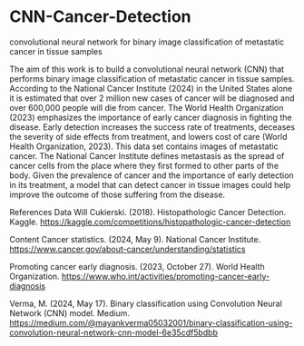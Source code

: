 # CNN-Cancer-Detection
convolutional neural network for binary image classification of metastatic cancer in tissue samples

The aim of this work is to build a convolutional neural network (CNN) that performs binary image classification of metastatic cancer in tissue samples. According to the National Cancer Institute (2024) in the United States alone it is estimated that over 2 million new cases of cancer will be diagnosed and over 600,000 people will die from cancer. The World Health Organization (2023) emphasizes the importance of early cancer diagnosis in fighting the disease. Early detection increases the success rate of treatments, deceases the severity of side effects from treatment, and lowers cost of care (World Health Organization, 2023). This data set contains images of metastatic cancer. The National Cancer Institute defines metastasis as the spread of cancer cells from the place where they first formed to other parts of the body. Given the prevalence of cancer and the importance of early detection in its treatment, a model that can detect cancer in tissue images could help improve the outcome of those suffering from the disease. 

References
Data
Will Cukierski. (2018). Histopathologic Cancer Detection. Kaggle. https://kaggle.com/competitions/histopathologic-cancer-detection

Content
Cancer statistics. (2024, May 9). National Cancer Institute. https://www.cancer.gov/about-cancer/understanding/statistics

Promoting cancer early diagnosis. (2023, October 27). World Health Organization. https://www.who.int/activities/promoting-cancer-early-diagnosis

Verma, M. (2024, May 17). Binary classification using Convolution Neural Network (CNN) model. Medium. https://medium.com/@mayankverma05032001/binary-classification-using-convolution-neural-network-cnn-model-6e35cdf5bdbb

